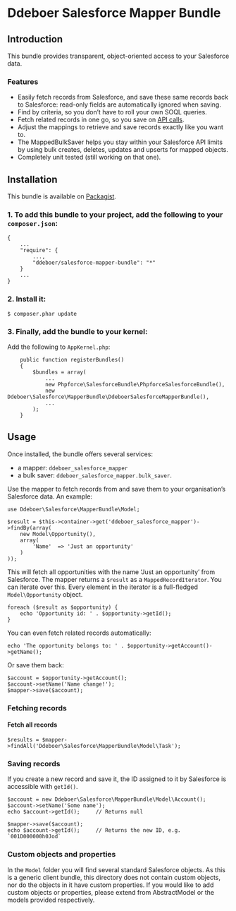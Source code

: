 Ddeboer Salesforce Mapper Bundle
================================

Introduction
------------

This bundle provides transparent, object-oriented access to your Salesforce
data. 

### Features

* Easily fetch records from Salesforce, and save these same records back to
  Salesforce: read-only fields are automatically ignored when saving.
* Find by criteria, so you don’t have to roll your own SOQL queries.
* Fetch related records in one go, so you save on
[API calls](http://www.salesforce.com/us/developer/docs/api/Content/implementation_considerations.htm#topic-title_request_metering).
* Adjust the mappings to retrieve and save records exactly like you want to.
* The MappedBulkSaver helps you stay within your Salesforce API limits by using
  bulk creates, deletes, updates and upserts for mapped objects.
* Completely unit tested (still working on that one).

Installation
------------

This bundle is available on [Packagist](http://packagist.org/packages/ddeboer/salesforce-mapper-bundle).

### 1. To add this bundle to your project, add the following to your `composer.json`:

```
{
    ...
    "require": {
        ...,
        "ddeboer/salesforce-mapper-bundle": "*"
    }
    ...
}
```

### 2. Install it:

```
$ composer.phar update
```

### 3. Finally, add the bundle to your kernel:

Add the following to `AppKernel.php`:

```
    public function registerBundles()
    {
        $bundles = array(
            ...
            new Phpforce\SalesforceBundle\PhpforceSalesforceBundle(),
            new Ddeboer\Salesforce\MapperBundle\DdeboerSalesforceMapperBundle(),
            ...
        );
    }
```

Usage
-----

Once installed, the bundle offers several services:

* a mapper: `ddeboer_salesforce_mapper`
* a bulk saver: `ddeboer_salesforce_mapper.bulk_saver`.

Use the mapper to fetch records from and save them to your organisation’s
Salesforce data. An example:

```
use Ddeboer\Salesforce\MapperBundle\Model;

$result = $this->container->get('ddeboer_salesforce_mapper')->findBy(array(
    new Model\Opportunity(),
    array(
        'Name'  => 'Just an opportunity'
    )
));
```

This will fetch all opportunities with the name ‘Just an opportunity’ from
Salesforce. The mapper returns a `$result` as a `MappedRecordIterator`. You can
iterate over this. Every element in the iterator is a full-fledged
`Model\Opportunity` object.

```
foreach ($result as $opportunity) {
    echo 'Opportunity id: ' . $opportunity->getId();
}
```

You can even fetch related records automatically:

```
echo 'The opportunity belongs to: ' . $opportunity->getAccount()->getName();
```

Or save them back:

```
$account = $opportunity->getAccount();
$account->setName('Name change!');
$mapper->save($account);
```

### Fetching records

#### Fetch all records

```
$results = $mapper->findAll('Ddeboer\Salesforce\MapperBundle\Model\Task');
```

### Saving records

If you create a new record and save it, the ID assigned to it by Salesforce is
accessible with `getId()`.

```
$account = new Ddeboer\Salesforce\MapperBundle\Model\Account();
$account->setName('Some name');
echo $account->getId();     // Returns null

$mapper->save($account);
echo $account->getId();     // Returns the new ID, e.g. `001D000000h0Jod`
```

### Custom objects and properties

In the `Model` folder you will find several standard Salesforce objects. As this
is a generic client bundle, this directory does not contain custom objects, nor
do the objects in it have custom properties. If you would like to add custom
objects or properties, please extend from AbstractModel or the models provided
respectively.